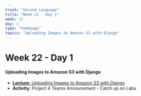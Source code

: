```yaml
---
track: "Second Language"
title: "Week 22 - Day 1"
week: 22
day: 1
type: "homepage"
topics: "Uploading Images to Amazon S3 with Django"
---
```



# Week 22 - Day 1

#### Uploading Images to Amazon S3 with Django

- [**Lecture:** Uploading Images to Amazon S3 with Django](/second-language/week-21/day-3/lecture-materials/uploading-images-to-amazon-s3/)
- **Activity**: Project 4 Teams Annoucement - Catch up on Labs